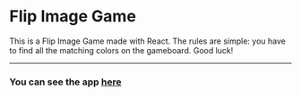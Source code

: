 # Flip Image Game

This is a Flip Image Game made with React. The rules are simple: you have to find all the matching colors on the gameboard. Good luck!

---

### You can see the app [here](https://m-rejdych.github.io/Flip-Image-Game/)
